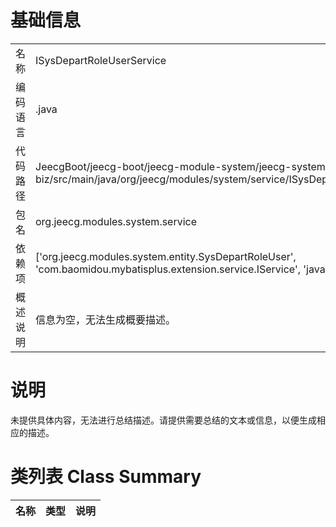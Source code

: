 # 基础信息

|      |      |
|------|------|
| 名称 | ISysDepartRoleUserService |
| 编码语言 | .java |
| 代码路径 | JeecgBoot/jeecg-boot/jeecg-module-system/jeecg-system-biz/src/main/java/org/jeecg/modules/system/service/ISysDepartRoleUserService.java |
| 包名 | org.jeecg.modules.system.service |
| 依赖项 | ['org.jeecg.modules.system.entity.SysDepartRoleUser', 'com.baomidou.mybatisplus.extension.service.IService', 'java.util.List'] |
| 概述说明 | 信息为空，无法生成概要描述。 |

# 说明

未提供具体内容，无法进行总结描述。请提供需要总结的文本或信息，以便生成相应的描述。

# 类列表 Class Summary

| 名称   | 类型  | 说明 |
|-------|------|-------------|




